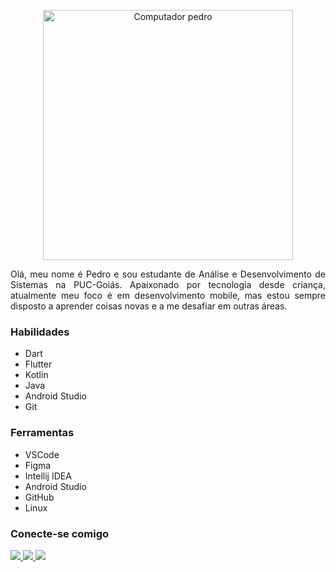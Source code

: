 <!-- Início do banner -->
<p align="center">
  <img src="https://raw.githubusercontent.com/iuricode/iuricode/e2c770cc339ae229fb82903c50d343fc4da5d38b/pc.svg" min-width="400px" max-width="400px" width="400px" align="center" alt="Computador pedro">
</p>
<!-- Fim do banner -->
<!-- Início do texto -->
<p align="justify">
  Olá, meu nome é Pedro e sou estudante de Análise e Desenvolvimento de Sistemas na PUC-Goiás. Apaixonado por tecnologia desde criança, atualmente meu foco é em desenvolvimento mobile, mas estou sempre disposto a aprender coisas novas e a me desafiar em outras áreas.
</p>
<!-- Início da seção de habilidades -->
<h3>Habilidades</h3>
<ul>
  <li>Dart</li>
  <li>Flutter</li>
  <li>Kotlin</li>
  <li>Java</li>
  <li>Android Studio</li>
  <li>Git</li>
</ul>
<!-- Início da seção de ferramentas -->
<h3>Ferramentas</h3>
<ul>
  <li>VSCode</li>
  <li>Figma</li>
  <li>Intellij IDEA</li>
  <li>Android Studio</li>
  <li>GitHub</li>
  <li>Linux</li>
</ul>
<!-- Início da seção de badges -->
<h3>Conecte-se comigo</h3>
<p align="left">
  <a href="https://www.instagram.com/pedrodeveloper/" alt="Instagram">
    <img src="https://img.shields.io/badge/-Instagram-FF69B4?style=for-the-badge&logo=Instagram&logoColor=FFFFFF&link=https://www.instagram.com/pedrodeveloper/"/>
  </a>
  <a href="https://www.linkedin.com/in/pedro-developeer/" alt="Linkedin">
    <img src="https://img.shields.io/badge/-Linkedin-0A66C2?style=for-the-badge&logo=Linkedin&logoColor=FFFFFF&link=https://www.linkedin.com/in/pedro-developeer/"/>
  </a>
  <a href="https://discord.gg/pvDRtjsw" alt="Discord">
    <img src="https://img.shields.io/badge/-Discord-5865F2?style=for-the-badge&logo=Discord&logoColor=FFFFFF&link=https://discord.gg/pvDRtjsw"/>
  </a>
</p>
<!-- Fim do texto -->

